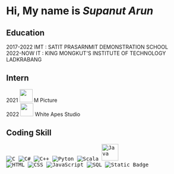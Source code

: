 # **Hi, My name is _Supanut Arun_**
## **Education**
2017-2022 IMT : SATIT PRASARNMIT DEMONSTRATION SCHOOL <br />
2022-NOW IT : KING MONGKUT'S INSTITUTE OF TECHNOLOGY LADKRABANG

## **Intern**
2021 <img src = "https://scontent.fbkk12-4.fna.fbcdn.net/v/t39.30808-6/314015681_5810602508999729_3281314157361673677_n.jpg?_nc_cat=103&ccb=1-7&_nc_sid=6ee11a&_nc_ohc=BYT0rtb97VEQ7kNvgF0n1l4&_nc_oc=AdiTzphH_KbFHmJS5GJ74mDj49NmRNlkbT499ON06-oxK0tv2uW5wxs_EIlLnxjhnBo&_nc_zt=23&_nc_ht=scontent.fbkk12-4.fna&_nc_gid=A_hJes-9L-JMXCU4SCUBHhT&oh=00_AYBXZ2CbyY5EkSTqeYEcR4pCHrA0Mb25-2gawPBJbspifQ&oe=6789CB5C" height = "auto" width = "35"> M Picture <br />
2022 <img src = "https://media.licdn.com/dms/image/v2/C560BAQFa5rqQkErLiQ/company-logo_200_200/company-logo_200_200/0/1674807145601?e=2147483647&v=beta&t=lbc2fD3BPDQEd12y6JPewwZjSepiYP6_hZaHlrevCWs" width = "35"> White Apes Studio

## **Coding Skill**
<kbd>![C](https://img.shields.io/badge/Language-purple?style=for-the-badge&logo=codio&logoColor=white) ![C#](https://img.shields.io/badge/%23%20Language-black?style=for-the-badge&logo=codio&logoColor=white) ![C++](https://img.shields.io/badge/Language-blue?style=for-the-badge&logo=c%2B%2B&logoColor=white) ![Pyton](https://img.shields.io/badge/Python-blue?style=for-the-badge&logo=python&logoColor=yellow) ![Scala](https://img.shields.io/badge/Scala-red?style=for-the-badge&logo=scala&logoColor=white) <img src = "https://images.javatpoint.com/core/images/java-logo1.png" alt = "Java" width = "45"> <br /> ![HTML](https://img.shields.io/badge/HTML-orange?style=for-the-badge&logo=html5&logoColor=white) ![CSS](https://img.shields.io/badge/CSS-blue?style=for-the-badge&logo=css&logoColor=white) ![JavaScript](https://img.shields.io/badge/JavaScript-yellow?style=for-the-badge&logo=javascript&logoColor=white) ![SQL](https://img.shields.io/badge/SQL-orange?style=for-the-badge) ![Static Badge](https://img.shields.io/badge/Neo4J-blue?style=for-the-badge&logo=neo4j&logoColor=white)</kbd>

